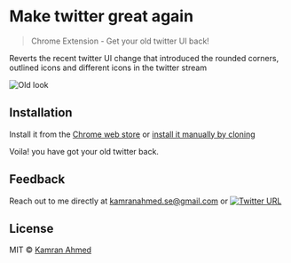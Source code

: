 # Make twitter great again
> Chrome Extension - Get your old twitter UI back!

Reverts the recent twitter UI change that introduced the rounded corners, outlined icons and different icons in the twitter stream

![Old look](http://i.imgur.com/Dbaow69.png)

## Installation

Install it from the [Chrome web store](https://chrome.google.com/webstore/detail/twitter-old-design/bbbcmonfjjhepjioolmnpihkdloenbkd) or [install it manually by cloning](https://superuser.com/questions/247651/how-does-one-install-an-extension-for-chrome-browser-from-the-local-file-system/247654#247654)

Voila! you have got your old twitter back.

## Feedback
Reach out to me directly at kamranahmed.se@gmail.com or [![Twitter URL](https://img.shields.io/twitter/url/https/twitter.com/kamranahmedse.svg?style=social&label=Follow%20%40kamranahmedse)](https://twitter.com/kamranahmedse)

## License
MIT © [Kamran Ahmed](https://kamranahmed.info)


